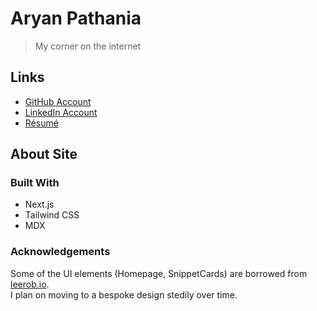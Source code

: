 # Aryan Pathania

> My corner on the internet

## Links

- [GitHub Account](https://github.com/aynp)
- [LinkedIn Account](linkedin.com/in/aryanpathania03)
- [Résumé](https://raw.githubusercontent.com/aynp/resume/main/resume.pdf)

## About Site

### Built With

- Next.js
- Tailwind CSS
- MDX

### Acknowledgements

Some of the UI elements (Homepage, SnippetCards) are borrowed from [leerob.io](https://leerob.io).  
I plan on moving to a bespoke design stedily over time.
